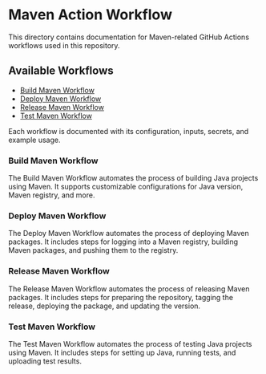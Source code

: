 # Maven Action Workflow

This directory contains documentation for Maven-related GitHub Actions workflows used in this repository.

## Available Workflows

- [Build Maven Workflow](build.md)
- [Deploy Maven Workflow](deploy.md)
- [Release Maven Workflow](release.md)
- [Test Maven Workflow](test.md)

Each workflow is documented with its configuration, inputs, secrets, and example usage.

### Build Maven Workflow

The Build Maven Workflow automates the process of building Java projects using Maven. It supports customizable configurations for Java version, Maven registry, and more.

### Deploy Maven Workflow

The Deploy Maven Workflow automates the process of deploying Maven packages. It includes steps for logging into a Maven registry, building Maven packages, and pushing them to the registry.

### Release Maven Workflow

The Release Maven Workflow automates the process of releasing Maven packages. It includes steps for preparing the repository, tagging the release, deploying the package, and updating the version.

### Test Maven Workflow

The Test Maven Workflow automates the process of testing Java projects using Maven. It includes steps for setting up Java, running tests, and uploading test results.
